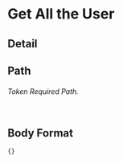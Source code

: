 # Get All the User
## Detail
## Path
###### Token Required Path.
```js

```
## Body Format
```
{}
```